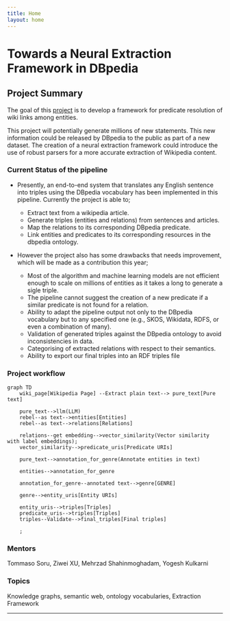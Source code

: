 ```yaml
---
title: Home
layout: home
---
```

# Towards a Neural Extraction Framework in DBpedia

## Project Summary
The goal of this [project] is to develop a framework for predicate resolution of wiki links among entities.

This project will potentially generate millions of new statements. This new information could be released by DBpedia to the public as part of a new dataset. The creation of a neural extraction framework could introduce the use of robust parsers for a more accurate extraction of Wikipedia content.

### Current Status of the pipeline
- Presently, an end-to-end system that translates any English sentence into triples using the DBpedia vocabulary has been implemented in this pipeline. Currently the project is able to;
    - Extract text from a wikipedia article.
    - Generate triples (entities and relations) from sentences and articles.
    - Map the relations to its corresponding DBpedia predicate.
    - Link entities and predicates to its corresponding resources in the dbpedia ontology.

- However the project also has some drawbacks that needs improvement, which will be made as a contribution this year;
    - Most of the algorithm and machine learning models are not efficient enough to scale on millions of entities as it takes a long to generate a sigle triple.
    - The pipeline cannot suggest the creation of a new predicate if a similar predicate is not found for a relation.
    - Ability to adapt the pipeline output not only to the DBpedia vocabulary but to any specified one (e.g., SKOS, Wikidata, RDFS, or even a combination of many).
    - Validation of generated triples against the DBpedia ontology to avoid inconsistencies in data.
    - Categorising of extracted relations with respect to their semantics.
    - Ability to export our final triples into an RDF triples file


### Project workflow

```mermaid
graph TD
    wiki_page[Wikipedia Page] --Extract plain text--> pure_text[Pure text]

    pure_text-->llm(LLM)
    rebel--as text-->entities[Entities]
    rebel--as text-->relations[Relations]
    
    relations--get embedding-->vector_similarity(Vector similarity with label embeddings);
    vector_similarity-->predicate_uris[Predicate URIs]

    pure_text-->annotation_for_genre(Annotate entities in text)

    entities-->annotation_for_genre

    annotation_for_genre--annotated text-->genre[GENRE]

    genre-->entity_uris[Entity URIs]
    
    entity_uris-->triples[Triples]
    predicate_uris-->triples[Triples]
    triples--Validate-->final_triples[Final triples]

    ;
```

### Mentors
Tommaso Soru, Ziwei XU, Mehrzad Shahinmoghadam, Yogesh Kulkarni

### Topics
Knowledge graphs, semantic web, ontology vocabularies, Extraction Framework

----

[DBpedia]: https://www.dbpedia.org/
[project]: https://summerofcode.withgoogle.com/programs/2024/projects/J4tJODFV
[Neural Extraction Framework]: https://github.com/dbpedia/neural-extraction-framework
